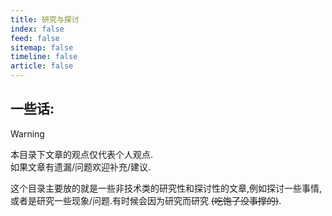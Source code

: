 ```yaml
---
title: 研究与探讨
index: false
feed: false
sitemap: false
timeline: false
article: false
---
```


## 一些话:  

> [!warning]
> 本目录下文章的观点仅代表个人观点.  
  如果文章有遗漏/问题欢迎补充/建议.  

这个目录主要放的就是一些非技术类的研究性和探讨性的文章,例如探讨一些事情,或者是研究一些现象/问题.有时候会因为研究而研究 ~~(吃饱了没事撑的)~~.  

<div class="catalog-display-container">
  <Catalog base='/articles/research/' />
</div>
